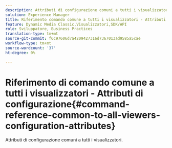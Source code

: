 ```yaml
---
description: Attributi di configurazione comuni a tutti i visualizzatori.
solution: Experience Manager
title: Riferimento comando comune a tutti i visualizzatori - Attributi di configurazione
feature: Dynamic Media Classic,Visualizzatori,SDK/API
role: Sviluppatore, Business Practices
translation-type: tm+mt
source-git-commit: f6c97606d7a4209427316d7367013ad9585a5cae
workflow-type: tm+mt
source-wordcount: '37'
ht-degree: 0%

---
```



# Riferimento di comando comune a tutti i visualizzatori - Attributi di configurazione{#command-reference-common-to-all-viewers-configuration-attributes}

Attributi di configurazione comuni a tutti i visualizzatori.

